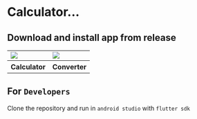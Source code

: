 # Calculator...

## Download and install app from release

<table border="0">
 <tr>
 	<td><img src="https://github.com/raviagheda/calculator/blob/master/assets/calculator.jpg"></td>
  <td><img src="https://github.com/raviagheda/calculator/blob/master/assets/convertor.jpg"></td>
 </tr>
	<tr> 
		<th>Calculator</th>
		<th>Converter</th>
	</tr>
 </table>
	
## For `Developers`

Clone the repository and run in `android studio` with `flutter sdk`
